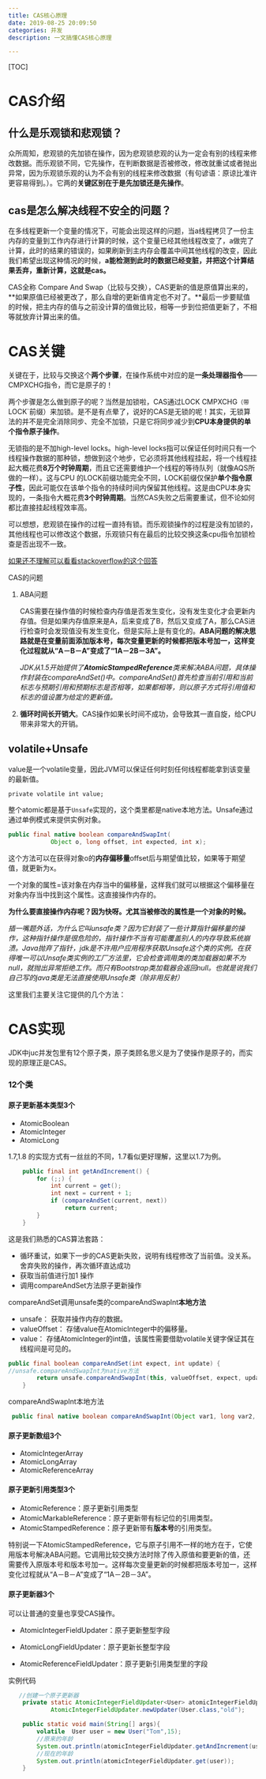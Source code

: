 ```yaml
---
title: CAS核心原理
date: 2019-08-25 20:09:50
categories: 并发
description: 一文搞懂CAS核心原理

---
```




[TOC]

# CAS介绍



## 什么是乐观锁和悲观锁？

众所周知，悲观锁的先加锁在操作，因为悲观锁悲观的认为一定会有别的线程来修改数据。而乐观锁不同，它先操作，在判断数据是否被修改，修改就重试或者抛出异常，因为乐观锁乐观的认为不会有别的线程来修改数据（有句谚语：原谅比准许更容易得到。）。它两的**关键区别在于是先加锁还是先操作**。

## cas是怎么解决线程不安全的问题？

在多线程更新一个变量的情况下，可能会出现这样的问题，当a线程拷贝了一份主内存的变量到工作内存进行计算的时候，这个变量已经其他线程改变了，a做完了计算，此时的结果的错误的，如果刷新到主内存会覆盖中间其他线程的改变，因此我们希望出现这种情况的时候，**a能检测到此时的数据已经变脏，并把这个计算结果丢弃，重新计算，这就是cas。**



CAS全称 Compare And Swap（比较与交换），CAS更新的值是原值算出来的，**如果原值已经被更改了，那么自增的更新值肯定也不对了。**最后一步要赋值的时候，把主内存的值与之前没计算的值做比较，相等一步到位把值更新了，不相等就放弃计算出来的值。



# CAS关键

关键在于，比较与交换这个**两个步骤**，在操作系统中对应的是**一条处理器指令**——CMPXCHG指令，而它是原子的！

两个步骤是怎么做到原子的呢？当然是加锁啦，CAS通过LOCK CMPXCHG`（带`LOCK`前缀）来加锁。是不是有点晕了，说好的CAS是无锁的呢！其实，无锁算法的并不是完全消除同步、完全不加锁，只是它将同步减少到**CPU本身提供的单个指令原子操作**。

无锁指的是不加high-level locks。high-level locks指可以保证任何时间只有一个线程操作数据的那种锁，想做到这个地步，它必须将其他线程挂起，将一个线程挂起大概花费**8万个时钟周期**，而且它还需要维护一个线程的等待队列（就像AQS所做的一样）。这与CPU 的LOCK前缀功能完全不同，LOCK前缀仅保护**单个指令原子性**，因此可能仅在该单个指令的持续时间内保留其他线程。这是由CPU本身实现的，一条指令大概花费**3个时钟周期**。当然CAS失败之后需要重试，但不论如何都比直接挂起线程效率高。

可以想想，悲观锁在操作的过程一直持有锁。而乐观锁操作的过程是没有加锁的，其他线程也可以修改这个数据，乐观锁只有在最后的比较交换这条cpu指令加锁检查是否出现不一致。

[如果还不理解可以看看stackoverflow的这个回答](https://stackoverflow.com/questions/27837731/is-x86-cmpxchg-atomic-if-so-why-does-it-need-lock)





CAS的问题

1. ABA问题

   CAS需要在操作值的时候检查内存值是否发生变化，没有发生变化才会更新内存值。但是如果内存值原来是A，后来变成了B，然后又变成了A，那么CAS进行检查时会发现值没有发生变化，但是实际上是有变化的。**ABA问题的解决思路就是在变量前面添加版本号，每次变量更新的时候都把版本号加一，这样变化过程就从“A－B－A”变成了“1A－2B－3A”。**

   *JDK从1.5开始提供了**AtomicStampedReference**类来解决ABA问题，具体操作封装在compareAndSet()中。compareAndSet()首先检查当前引用和当前标志与预期引用和预期标志是否相等，如果都相等，则以原子方式将引用值和标志的值设置为给定的更新值。*

2. **循环时间长开销大**。CAS操作如果长时间不成功，会导致其一直自旋，给CPU带来非常大的开销。

## volatile+Unsafe

value是一个volatile变量，因此JVM可以保证任何时刻任何线程都能拿到该变量的最新值。

```
private volatile int value;
```



整个atomic都是基于`Unsafe`实现的，这个类里都是native本地方法。Unsafe通过通过单例模式来提供实例对象。

```java
public final native boolean compareAndSwapInt(
            Object o, long offset, int expected, int x);
```

这个方法可以在获得对象o的**内存偏移量**offset后与期望值比较，如果等于期望值，就更新为x。

一个对象的属性=该对象在内存当中的偏移量，这样我们就可以根据这个偏移量在对象内存当中找到这个属性。这直接操作内存的。

**为什么要直接操作内存呢？因为快呀。尤其当被修改的属性是一个对象的时候。**

*插一嘴题外话，为什么它叫unsafe类？因为它封装了一些计算指针偏移量的操作，这种指针操作是很危险的，指针操作不当有可能覆盖别人的内存导致系统崩溃。Java抛弃了指针，jdk是不许用户应用程序获取Unsafe这个类的实例。在获得唯一可以Unsafe类实例的工厂方法里，它会检查调用类的类加载器如果不为null，就抛出异常拒绝工作。而只有Bootstrap类加载器会返回null。也就是说我们自己写的java类是无法直接使用Unsafe类（除非用反射）*

这里我们主要关注它提供的几个方法：

# CAS实现

JDK中juc并发包里有12个原子类，原子类顾名思义是为了使操作是原子的，而实现的原理正是CAS。

### 12个类

#### 原子更新基本类型3个

- AtomicBoolean
- AtomicInteger
- AtomicLong

1.7,1.8 的实现方式有一丝丝的不同，1.7看似更好理解，这里以1.7为例。

```java
    public final int getAndIncrement() {
        for (;;) {
            int current = get();
            int next = current + 1;
            if (compareAndSet(current, next))
                return current;
        }
    }
```

这是我们熟悉的CAS算法套路：

- 循环重试，如果下一步的CAS更新失败，说明有线程修改了当前值。没关系。舍弃失败的操作，再次循环直达成功
- 获取当前值进行加1 操作
- 调用compareAndSet方法原子更新操作

compareAndSet调用unsafe类的compareAndSwapInt**本地方法**

- unsafe： 获取并操作内存的数据。
- valueOffset： 存储value在AtomicInteger中的偏移量。
- value： 存储AtomicInteger的int值，该属性需要借助volatile关键字保证其在线程间是可见的。

```java
public final boolean compareAndSet(int expect, int update) {
//unsafe.compareAndSwapInt为native方法
        return unsafe.compareAndSwapInt(this, valueOffset, expect, update);
    }
```

compareAndSwapInt本地方法

```java
 public final native boolean compareAndSwapInt(Object var1, long var2, int var4, int var5);
```

#### 原子更新数组3个

- AtomicIntegerArray
- AtomicLongArray
- AtomicReferenceArray

#### 原子更新引用类型3个

- AtomicReference：原子更新引用类型
- AtomicMarkableReference：原子更新带有标记位的引用类型。
- AtomicStampedReference：原子更新带有**版本号**的引用类型。

特别说一下AtomicStampedReference，它与原子引用不一样的地方在于，它使用版本号解决ABA问题。它调用比较交换方法时除了传入原值和要更新的值，还需要传入原版本号和版本号加一。这样每次变量更新的时候都把版本号加一，这样变化过程就从“A－B－A”变成了“1A－2B－3A”。

#### 原子更新器3个

可以让普通的变量也享受CAS操作。

- AtomicIntegerFieldUpdater：原子更新整型字段

- AtomicLongFieldUpdater：原子更新长整型字段

- AtomicReferenceFieldUpdater：原子更新引用类型里的字段

  

实例代码

```java
   //创建一个原子更新器
    private static AtomicIntegerFieldUpdater<User> atomicIntegerFieldUpdater =
            AtomicIntegerFieldUpdater.newUpdater(User.class,"old");

    public static void main(String[] args){
      	volatile  User user = new User("Tom",15);
        //原来的年龄
        System.out.println(atomicIntegerFieldUpdater.getAndIncrement(user));
        //现在的年龄
        System.out.println(atomicIntegerFieldUpdater.get(user));
    }

```

